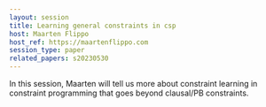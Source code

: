 ```yaml
---
layout: session
title: Learning general constraints in csp
host: Maarten Flippo
host_ref: https://maartenflippo.com
session_type: paper
related_papers: s20230530
---
```


In this session, Maarten will tell us more about constraint learning in constraint programming that goes beyond clausal/PB constraints.